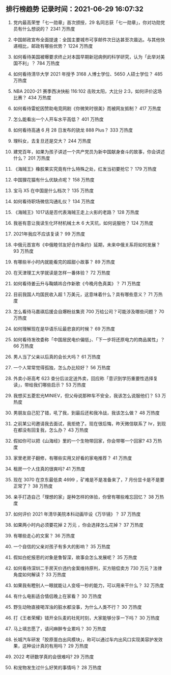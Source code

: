 
## 排行榜趋势 记录时间：2021-06-29 16:07:32
  
  1. 党内最高荣誉「七一勋章」首次颁授，29 名同志获「七一勋章」，你对功勋党员有什么想说的？ 2341 万热度
    
  2. 中国邮政宣布全面提速：全国主要城市可享邮件次日达甚至次晨达。与其他快递相比，邮政有哪些优势？ 1224 万热度
    
  3. 如何看待美国被曝要求终止对本国早期新冠病例的科学研究，认为「此举对美国不利」？ 784 万热度
    
  4. 如何看待清华大学 2021 年授予 3168 人博士学位、5650 人硕士学位？ 485 万热度
    
  5. NBA 2020-21 赛季西决快船 116:102 击败太阳，大比分 2:3，如何评价这场比赛？ 434 万热度
    
  6. 如何看待雷蛇因赞助电竞网剧《你微笑时很美》而被网友抵制？ 417 万热度
    
  7. 怎么能看出一个人开车水平高低？ 401 万热度
    
  8. 如何看待高通 6 月 28 日发布的骁龙 888 Plus？ 333 万热度
    
  9. 理科女，去复旦还是交大？ 244 万热度
    
  10. 建党百年，如果为孩子讲述一个共产党员为新中国献身奋斗的故事，你会讲述什么？ 201 万热度
    
  11. 《海贼王》橡胶果实究竟有什么特殊之处，红发当初要抢它？ 179 万热度
    
  12. 中国狸花猫有什么优缺点呢？ 158 万热度
    
  13. 宝马 X5 在中国是什么档次？ 135 万热度
    
  14. 如何看待职场微信沟通礼仪？ 134 万热度
    
  15. 《海贼王》1017话是否代表海贼王走上火影的老路？ 128 万热度
    
  16. 我爸有意让我读生化环材机械土木 6 大天坑，如何说服他？ 124 万热度
    
  17. 2021年我应不应该复读？ 99 万热度
    
  18. 中俄元首宣布《中俄睦邻友好合作条约》延期，未来中俄关系将如何发展？ 93 万热度
    
  19. 有哪些半小时内就能看完的超甜小故事？ 89 万热度
    
  20. 在天津理工大学就读是怎样一番体验？ 72 万热度
    
  21. 如何看待姜云升与鞠婧祎合作新歌《今晚月色真美》？ 71 万热度
    
  22. 目前我国人均国民收入超 1 万美元，这意味着什么？具有哪些意义？ 71 万热度
    
  23. 怎么看待马嘉祺后援会自爆粉丝集资 700 万给公司？可能涉及哪些问题？ 70 万热度
    
  24. 如何理解现在是华语乐坛最悲哀的时候？ 69 万热度
    
  25. 如何看待发改委称「中国居民电价偏低」、「下一步将还原电力的商品属性」？ 66 万热度
    
  26. 男人当了父亲以后真的会长大吗？ 61 万热度
    
  27. 一个人常常觉得孤独，怎么办比较好？ 56 万热度
    
  28. 外卖小哥高考 623 查分后淡定送外卖，回应称「意识到学历重要性选择复读」，带给我们哪些启示？ 53 万热度
    
  29. 我想买五菱宏光MINIEV，但父母说那种车不安全，我该怎么说服他们？ 53 万热度
    
  30. 男朋友自己犯了错，吼了我，到最后还和我冷战，我该怎么做？ 48 万热度
    
  31. 之前某公司邀请我去面试，我拒绝了。现在很后悔，昨天微信联系了 hr，到现在都没有回复我，怎么办？ 43 万热度
    
  32. 假如你可以把《山海经》里的一个生物带回家，你会带哪一个回家? 43 万热度
    
  33. 家里老房子翻修，有哪些实用又好看的家电推荐？ 41 万热度
    
  34. 租房一个人住真的很爽吗? 41 万热度
    
  35. 现在 3070 在京东最低卖 4699 ，矿难是不是准备来了，7 月份显卡是不是要正常了？ 38 万热度
    
  36. 亲手打造自己「理想的家」是种怎样的体验，你曾有哪些难忘回忆？ 38 万热度
    
  37. 如何评价 2021 年清华美院本科动画毕设《万华镜》？ 37 万热度
    
  38. 如果两小时内必须要花掉 2 万元 ，你会选择怎么花掉？ 37 万热度
    
  39. 有哪些走心的文案？ 36 万热度
    
  40. 一个自信的父亲对孩子有多大的影响？ 35 万热度
    
  41. 假如白蛇报恩的对象是鲁智深，故事会怎么发展呢？ 35 万热度
    
  42. 如何看待深圳二手房天价违约金案维持原判，买方赔偿卖方 730 万元？法律角度如何解读？ 33 万热度
    
  43. 如果我有瞪别人一眼就能让人变哑一秒的能力，可以用来干什么？ 32 万热度
    
  44. 有什么电影适合情侣晚上在家看？ 30 万热度
    
  45. 野生动物直接喝浑浊的脏水都没事，为什么人类不行？ 30 万热度
    
  46. 打《王者荣耀》错开全队麦的社死时刻，大家能够分享一下吗？ 30 万热度
    
  47. 马上填志愿了，请问麻醉专业累吗？ 30 万热度
    
  48. 长城汽车研发「胶原蛋白出风模块」，称可以通过车内出风口实现美容护发效果，这种设计真的有用吗？ 29 万热度
    
  49. 2022 考研数学真的会很难吗? 29 万热度
    
  50. 和宠物发生过什么好笑的事情吗？ 28 万热度
    